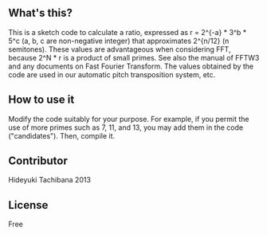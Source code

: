 What's this?
------------

This is a sketch code to calculate a ratio, expressed as r = 2^{-a} * 3^b * 5^c (a, b, c are non-negative integer) that approximates 2^{n/12} (n semitones).
These values are advantageous when considering FFT, because 2^N * r is a product of small primes.
See also the manual of FFTW3 and any documents on Fast Fourier Transform.
The values obtained by the code are used in our automatic pitch transposition system, etc.

How to use it
-------------

Modify the code suitably for your purpose.
For example, if you permit the use of more primes such as 7, 11, and 13, you may add them in the code ("candidates").
Then, compile it.

Contributor
-----------

Hideyuki Tachibana 2013

License
-----------
Free


